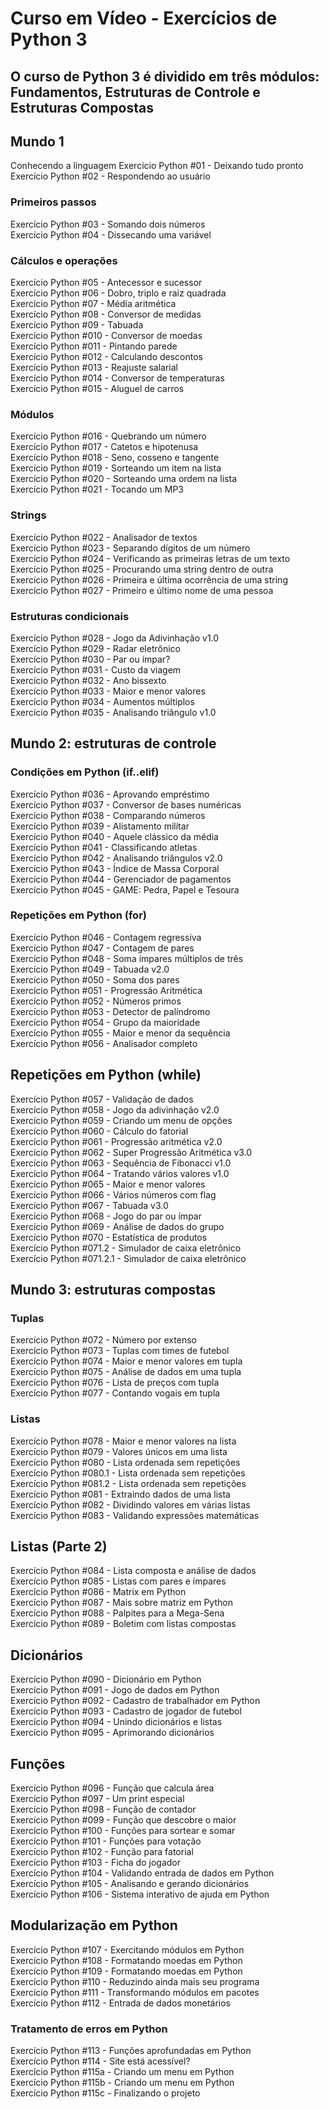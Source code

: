 # **Curso em Vídeo - Exercícios de Python 3**
## O curso de Python 3 é dividido em três módulos: Fundamentos, Estruturas de Controle e Estruturas Compostas

## Mundo 1  
Conhecendo a linguagem
Exercício Python #01 - Deixando tudo pronto\
Exercício Python #02 - Respondendo ao usuário
### Primeiros passos
Exercício Python #03 - Somando dois números\
Exercício Python #04 - Dissecando uma variável
### Cálculos e operações
Exercício Python #05 - Antecessor e sucessor\
Exercício Python #06 - Dobro, triplo e raiz quadrada\
Exercício Python #07 - Média aritmética\
Exercício Python #08 - Conversor de medidas\
Exercício Python #09 - Tabuada\
Exercício Python #010 - Conversor de moedas\
Exercício Python #011 - Pintando parede\
Exercício Python #012 - Calculando descontos\
Exercício Python #013 - Reajuste salarial\
Exercício Python #014 - Conversor de temperaturas\
Exercício Python #015 - Aluguel de carros
### Módulos
Exercício Python #016 - Quebrando um número\
Exercício Python #017 - Catetos e hipotenusa\
Exercício Python #018 - Seno, cosseno e tangente\
Exercício Python #019 - Sorteando um item na lista\
Exercício Python #020 - Sorteando uma ordem na lista\
Exercício Python #021 - Tocando um MP3
### Strings
Exercício Python #022 - Analisador de textos\
Exercício Python #023 - Separando dígitos de um número\
Exercício Python #024 - Verificando as primeiras letras de um texto\
Exercício Python #025 - Procurando uma string dentro de outra\
Exercício Python #026 - Primeira e última ocorrência de uma string\
Exercício Python #027 - Primeiro e último nome de uma pessoa
### Estruturas condicionais
Exercício Python #028 - Jogo da Adivinhação v1.0\
Exercício Python #029 - Radar eletrônico\
Exercício Python #030 - Par ou ímpar?\
Exercício Python #031 - Custo da viagem\
Exercício Python #032 - Ano bissexto\
Exercício Python #033 - Maior e menor valores\
Exercício Python #034 - Aumentos múltiplos\
Exercício Python #035 - Analisando triângulo v1.0
## Mundo 2: estruturas de controle
### Condições em Python (if..elif)
Exercício Python #036 - Aprovando empréstimo\
Exercício Python #037 - Conversor de bases numéricas\
Exercício Python #038 - Comparando números\
Exercício Python #039 - Alistamento militar\
Exercício Python #040 - Aquele clássico da média\
Exercício Python #041 - Classificando atletas\
Exercício Python #042 - Analisando triângulos v2.0\
Exercício Python #043 - Índice de Massa Corporal\
Exercício Python #044 - Gerenciador de pagamentos\
Exercício Python #045 - GAME: Pedra, Papel e Tesoura
### Repetições em Python (for)
Exercício Python #046 - Contagem regressiva\
Exercício Python #047 - Contagem de pares\
Exercício Python #048 - Soma ímpares múltiplos de três\
Exercício Python #049 - Tabuada v2.0\
Exercício Python #050 - Soma dos pares\
Exercício Python #051 - Progressão Aritmética\
Exercício Python #052 - Números primos\
Exercício Python #053 - Detector de palíndromo\
Exercício Python #054 - Grupo da maioridade\
Exercício Python #055 - Maior e menor da sequência\
Exercício Python #056 - Analisador completo
## Repetições em Python (while)
Exercício Python #057 - Validação de dados\
Exercício Python #058 - Jogo da adivinhação v2.0\
Exercício Python #059 - Criando um menu de opções\
Exercício Python #060 - Cálculo do fatorial\
Exercício Python #061 - Progressão aritmética v2.0\
Exercício Python #062 - Super Progressão Aritmética v3.0\
Exercício Python #063 - Sequência de Fibonacci v1.0\
Exercício Python #064 - Tratando vários valores v1.0\
Exercício Python #065 - Maior e menor valores\
Exercício Python #066 - Vários números com flag\
Exercício Python #067 - Tabuada v3.0\
Exercício Python #068 - Jogo do par ou ímpar\
Exercício Python #069 - Análise de dados do grupo\
Exercício Python #070 - Estatística de produtos\
Exercício Python #071.2 - Simulador de caixa eletrônico\
Exercício Python #071.2.1 - Simulador de caixa eletrônico
## Mundo 3: estruturas compostas
### Tuplas
Exercício Python #072 - Número por extenso\
Exercício Python #073 - Tuplas com times de futebol\
Exercício Python #074 - Maior e menor valores em tupla\
Exercício Python #075 - Análise de dados em uma tupla\
Exercício Python #076 - Lista de preços com tupla\
Exercício Python #077 - Contando vogais em tupla
### Listas
Exercício Python #078 - Maior e menor valores na lista\
Exercício Python #079 - Valores únicos em uma lista\
Exercício Python #080 - Lista ordenada sem repetições\
Exercício Python #080.1 - Lista ordenada sem repetições\
Exercício Python #081.2 - Lista ordenada sem repetições\
Exercício Python #081 - Extraindo dados de uma lista\
Exercício Python #082 - Dividindo valores em várias listas\
Exercício Python #083 - Validando expressões matemáticas
## Listas (Parte 2)
Exercício Python #084 - Lista composta e análise de dados\
Exercício Python #085 - Listas com pares e ímpares\
Exercício Python #086 - Matrix em Python\
Exercício Python #087 - Mais sobre matriz em Python\
Exercício Python #088 - Palpites para a Mega-Sena\
Exercício Python #089 - Boletim com listas compostas
## Dicionários
Exercício Python #090 - Dicionário em Python\
Exercício Python #091 - Jogo de dados em Python\
Exercício Python #092 - Cadastro de trabalhador em Python\
Exercício Python #093 - Cadastro de jogador de futebol\
Exercício Python #094 - Unindo dicionários e listas\
Exercício Python #095 - Aprimorando dicionários
## Funções
Exercício Python #096 - Função que calcula área\
Exercício Python #097 - Um print especial\
Exercício Python #098 - Função de contador\
Exercício Python #099 - Função que descobre o maior\
Exercício Python #100 - Funções para sortear e somar\
Exercício Python #101 - Funções para votação\
Exercício Python #102 - Função para fatorial\
Exercício Python #103 - Ficha do jogador\
Exercício Python #104 - Validando entrada de dados em Python\
Exercício Python #105 - Analisando e gerando dicionários\
Exercício Python #106 - Sistema interativo de ajuda em Python
## Modularização em Python
Exercício Python #107 - Exercitando módulos em Python\
Exercício Python #108 - Formatando moedas em Python\
Exercício Python #109 - Formatando moedas em Python\
Exercício Python #110 - Reduzindo ainda mais seu programa\
Exercício Python #111 - Transformando módulos em pacotes\
Exercício Python #112 - Entrada de dados monetários
### Tratamento de erros em Python
Exercício Python #113 - Funções aprofundadas em Python\
Exercício Python #114 - Site está acessível?\
Exercício Python #115a - Criando um menu em Python\
Exercício Python #115b - Criando um menu em Python\
Exercício Python #115c - Finalizando o projeto

